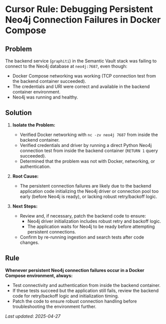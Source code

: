 # Cursor Rule: Debugging Persistent Neo4j Connection Failures in Docker Compose

## Problem
The backend service (`graphiti`) in the Semantic Vault stack was failing to connect to the Neo4j database at `neo4j:7687`, even though:
- Docker Compose networking was working (TCP connection test from the backend container succeeded).
- The credentials and URI were correct and available in the backend container environment.
- Neo4j was running and healthy.

## Solution
1. **Isolate the Problem:**
   - Verified Docker networking with `nc -zv neo4j 7687` from inside the backend container.
   - Verified credentials and driver by running a direct Python Neo4j connection test from inside the backend container (`RETURN 1` query succeeded).
   - Determined that the problem was not with Docker, networking, or authentication.

2. **Root Cause:**
   - The persistent connection failures are likely due to the backend application code initializing the Neo4j driver or connection pool too early (before Neo4j is ready), or lacking robust retry/backoff logic.

3. **Next Steps:**
   - Review and, if necessary, patch the backend code to ensure:
     - Neo4j driver initialization includes robust retry and backoff logic.
     - The application waits for Neo4j to be ready before attempting persistent connections.
   - Confirm by re-running ingestion and search tests after code changes.

## Rule
**Whenever persistent Neo4j connection failures occur in a Docker Compose environment, always:**
- Test connectivity and authentication from inside the backend container.
- If these tests succeed but the application still fails, review the backend code for retry/backoff logic and initialization timing.
- Patch the code to ensure robust connection handling before troubleshooting the environment further.

*Last updated: 2025-04-27*
